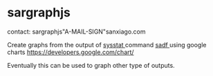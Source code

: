 # sargraphjs
contact: sargraphjs"A-MAIL-SIGN"sanxiago.com

Create graphs from the output of <a href="http://sebastien.godard.pagesperso-orange.fr/"> sysstat </a>
command <a href="http://sebastien.godard.pagesperso-orange.fr/man_sadf.html"> sadf </a>
using google charts https://developers.google.com/chart/

Eventually this can be used to graph other type of outputs.

